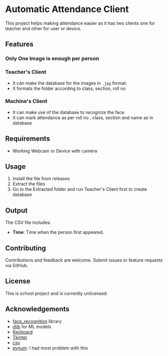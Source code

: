 # Automatic Attendance Client

This project helps making attendance easier as it has two clients one for teacher and other for user or device.


## Features
### Only One Image is enough per person

### Teacher's Client
- It can make the database for the images in `.jpg` format.
- It formats the folder according to class, section, roll no
  
### Machine's Client
- It can make use of the database to recognize the face.
- It can mark attendance as per roll no , class, section and name as in database

## Requirements
- Working Webcam or Device with camera

## Usage
1. Install the file from releases
2. Extract the files
3. Go to the Extracted folder and run Teacher's Client first to create database

## Output
The CSV file includes:
- **Time**: Time when the person first appeared.

## Contributing
Contributions and feedback are welcome. Submit issues or feature requests via GitHub.

## License
This is school project and is currently unlicensed.

## Acknowledgements
- [face_recognition](https://github.com/ageitgey/face_recognition) library
- [dlib](http://dlib.net/) for ML models
- [Keyboard](https://pypi.org/project/keyboard/)
- [Tkinter](https://docs.python.org/3/library/tkinter.html)
- [csv](https://docs.python.org/3/library/csv.html)
- [pynum](https://numpy.org/): I had most problem with this
